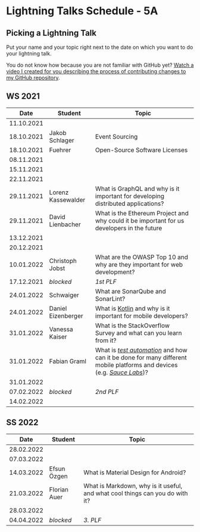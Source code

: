 # Lightning Talks Schedule - 5A

## Picking a Lightning Talk

Put your name and your topic right next to the date on which you want to do your lightning talk.

You do not know how because you are not familiar with GitHub yet? [Watch a video I created for you describing the process of contributing changes to my GitHub repository](https://youtu.be/mBprBD16P3g).

## WS 2021

| Date       | Student | Topic |
| ---------- | ------- | ----- |
| 11.10.2021 |         |       |
| 18.10.2021 | Jakob Schlager | Event Sourcing |
| 18.10.2021 | Fuehrer | Open-Source Software Licenses |
| 08.11.2021 |         |       |
| 15.11.2021 |         |       |
| 22.11.2021 |         |       |
| 29.11.2021 | Lorenz Kassewalder | What is GraphQL and why is it important for developing distributed applications? |
| 29.11.2021 | David Lienbacher | What is the Ethereum Project and why could it be important for us developers in the future |
| 13.12.2021 |         |       |
| 20.12.2021 |         |       |
| 10.01.2022 | Christoph Jobst | What are the OWASP Top 10 and why are they important for web development? |
| 17.12.2021 | *blocked* | *1st PLF* |
| 24.01.2022 |Schwaiger| What are SonarQube and SonarLint?|
| 24.01.2022 | Daniel Eizenberger | What is [Kotlin](https://kotlinlang.org/) and why is it important for mobile developers? |
| 31.01.2022 | Vanessa Kaiser | What is the StackOverflow Survey and what can you learn from it? |
| 31.01.2022 | Fabian Graml  |  What is [_test automation_](https://en.wikipedia.org/wiki/Test_automation) and how can it be done for many different mobile platforms and devices (e.g. [_Sauce Labs_](https://saucelabs.com/))?     |
| 31.01.2022 |         |       |
| 07.02.2022 | *blocked* | *2nd PLF* |
| 14.02.2022 |         |       |

## SS 2022

| Date       | Student | Topic |
| ---------- | ------- | ----- |
| 28.02.2022 |         |       |
| 07.03.2022 |         |       |
| 14.03.2022 | Efsun Özgen | What is Material Design for Android? |
| 21.03.2022 | Florian Auer | What is Markdown, why is it useful, and what cool things can you do with it? |
| 28.03.2022 |         |       |
| 04.04.2022 | *blocked* | *3. PLF* |
